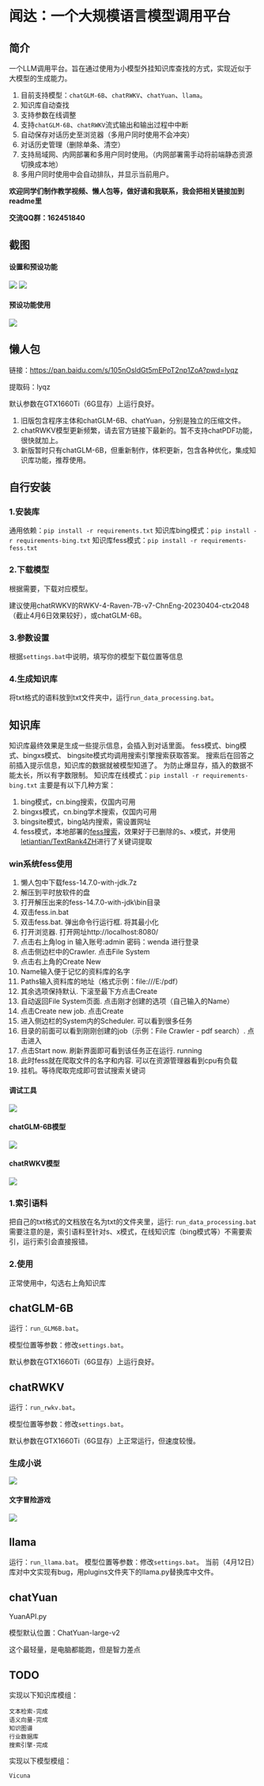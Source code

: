 # 闻达：一个大规模语言模型调用平台
## 简介
一个LLM调用平台。旨在通过使用为小模型外挂知识库查找的方式，实现近似于大模型的生成能力。
1. 目前支持模型：`chatGLM-6B`、`chatRWKV`、`chatYuan`、`llama`。
2. 知识库自动查找
3. 支持参数在线调整
4. 支持`chatGLM-6B`、`chatRWKV`流式输出和输出过程中中断
5. 自动保存对话历史至浏览器（多用户同时使用不会冲突）
6. 对话历史管理（删除单条、清空）
7. 支持局域网、内网部署和多用户同时使用。（内网部署需手动将前端静态资源切换成本地）
8. 多用户同时使用中会自动排队，并显示当前用户。

**欢迎同学们制作教学视频、懒人包等，做好请和我联系，我会把相关链接加到readme里**

**交流QQ群：162451840**
##  截图
#### 设置和预设功能
![](imgs/setting.png)
![](imgs/setting2.png)
#### 预设功能使用
![](imgs/func.png)

## 懒人包
链接：https://pan.baidu.com/s/105nOsldGt5mEPoT2np1ZoA?pwd=lyqz 

提取码：lyqz

默认参数在GTX1660Ti（6G显存）上运行良好。
1. 旧版包含程序主体和chatGLM-6B、chatYuan，分别是独立的压缩文件。
2. chatRWKV模型更新频繁，请去官方链接下最新的。暂不支持chatPDF功能，很快就加上。
3. 新版暂时只有chatGLM-6B，但重新制作，体积更新，包含各种优化，集成知识库功能，推荐使用。
## 自行安装
### 1.安装库
通用依赖：```pip install -r requirements.txt```
知识库bing模式：```pip install -r requirements-bing.txt```
知识库fess模式：```pip install -r requirements-fess.txt```

### 2.下载模型
根据需要，下载对应模型。

建议使用chatRWKV的RWKV-4-Raven-7B-v7-ChnEng-20230404-ctx2048（截止4月6日效果较好），或chatGLM-6B。

### 3.参数设置
根据`settings.bat`中说明，填写你的模型下载位置等信息
### 4.生成知识库
将txt格式的语料放到txt文件夹中，运行`run_data_processing.bat`。
## 知识库
知识库最终效果是生成一些提示信息，会插入到对话里面。
fess模式、bing模式、bingxs模式、 bingsite模式均调用搜索引擎搜索获取答案。
搜索后在回答之前插入提示信息，知识库的数据就被模型知道了。
为防止爆显存，插入的数据不能太长，所以有字数限制。
知识库在线模式：```pip install -r requirements-bing.txt```
主要是有以下几种方案：
1.   bing模式，cn.bing搜索，仅国内可用
4.   bingxs模式，cn.bing学术搜索，仅国内可用
5.   bingsite模式，bing站内搜索，需设置网址
4.   fess模式，本地部署的[fess搜索](https://github.com/codelibs/fess)，效果好于已删除的s、x模式，并使用[letiantian/TextRank4ZH](https://github.com/letiantian/TextRank4ZH)进行了关键词提取
### win系统fess使用
1. 懒人包中下载fess-14.7.0-with-jdk.7z
2. 解压到平时放软件的盘
3. 打开解压出来的fess-14.7.0-with-jdk\bin目录
4. 双击fess.in.bat
5. 双击fess.bat. 弹出命令行运行框. 将其最小化
6. 打开浏览器. 打开网址http://localhost:8080/
7. 点击右上角log in  输入账号:admin 密码：wenda 进行登录
8. 点击侧边栏中的Crawler. 点击File System
9. 点击右上角的Create New
10. Name输入便于记忆的资料库的名字
11. Paths输入资料库的地址（格式示例：file:///E:/pdf）
12. 其余选项保持默认. 下滚至最下方点击Create
13. 自动返回File System页面. 点击刚才创建的选项（自己输入的Name）
14. 点击Create new job. 点击Create
15. 进入侧边栏的System内的Scheduler. 可以看到很多任务
16. 目录的前面可以看到刚刚创建的job（示例：File Crawler - pdf search）. 点击进入
17. 点击Start now. 刷新界面即可看到该任务正在运行. running
18. 此时fess就在爬取文件的名字和内容. 可以在资源管理器看到cpu有负载
19. 挂机。等待爬取完成即可尝试搜索关键词

####  调试工具
![](imgs/zsk-test.png)
####  chatGLM-6B模型
![](imgs/zsk-glm.png)


#### chatRWKV模型
![](imgs/zsk-rwkv.png)
### 1.索引语料
把自己的txt格式的文档放在名为txt的文件夹里，运行:
```run_data_processing.bat```
需要注意的是，索引语料至针对s、x模式，在线知识库（bing模式等）不需要索引，运行索引会直接报错。
### 2.使用
正常使用中，勾选右上角知识库
## chatGLM-6B
运行：`run_GLM6B.bat`。

模型位置等参数：修改`settings.bat`。

默认参数在GTX1660Ti（6G显存）上运行良好。

## chatRWKV
运行：`run_rwkv.bat`。

模型位置等参数：修改`settings.bat`。

默认参数在GTX1660Ti（6G显存）上正常运行，但速度较慢。

### 生成小说
![](imgs/novel.png)
#### 文字冒险游戏
![](imgs/wzmx.png)
## llama
运行：`run_llama.bat`。
模型位置等参数：修改`settings.bat`。
当前（4月12日）库对中文实现有bug，用plugins文件夹下的llama.py替换库中文件。
## chatYuan
YuanAPI.py

模型默认位置：ChatYuan-large-v2

这个最轻量，是电脑都能跑，但是智力差点
## TODO
实现以下知识库模组：
```
文本检索-完成
语义向量-完成
知识图谱
行业数据库
搜索引擎-完成
```
实现以下模型模组：
```
Vicuna
```
